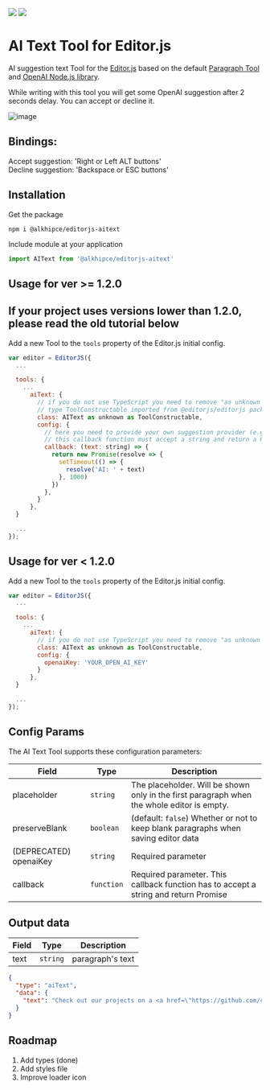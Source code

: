 [![](https://flat.badgen.net/npm/v/@alkhipce/editorjs-aitext?icon=npm)](https://www.npmjs.com/package/@alkhipce/editorjs-aitext)
[![](https://flat.badgen.net/github/stars/etozhealkhipce/editorjs-aitext)](https://github.com/etozhealkhipce/editorjs-aitext)

# AI Text Tool for Editor.js

AI suggestion text Tool for the [Editor.js](https://ifmo.su/editor) based on the default [Paragraph Tool](https://github.com/editor-js/paragraph/tree/master) and [OpenAI Node.js library](https://github.com/openai/openai-node).

While writing with this tool you will get some OpenAI suggestion after 2 seconds delay. You can accept or decline it.

![image](https://github.com/etozhealkhipce/editorjs-aitext/assets/38625168/ebedb41d-085c-4046-af02-d498babf6395)

## Bindings:

Accept suggestion: 'Right or Left ALT buttons'<br>
Decline suggestion: 'Backspace or ESC buttons'

## Installation

Get the package

```shell
npm i @alkhipce/editorjs-aitext
```

Include module at your application

```javascript
import AIText from '@alkhipce/editorjs-aitext'
```

## Usage for ver >= 1.2.0

## If your project uses versions lower than 1.2.0, please read the old tutorial below

Add a new Tool to the `tools` property of the Editor.js initial config.

```javascript
var editor = EditorJS({
  ...

  tools: {
    ...
      aiText: {
        // if you do not use TypeScript you need to remove "as unknown as ToolConstructable" construction
        // type ToolConstructable imported from @editorjs/editorjs package
        class: AIText as unknown as ToolConstructable,
        config: {
          // here you need to provide your own suggestion provider (e.g., request to your backend)
          // this callback function must accept a string and return a Promise<string>
          callback: (text: string) => {
            return new Promise(resolve => {
              setTimeout(() => {
                resolve('AI: ' + text)
              }, 1000)
            })
          },
        }
      },
  }

  ...
});
```

## Usage for ver < 1.2.0

Add a new Tool to the `tools` property of the Editor.js initial config.

```javascript
var editor = EditorJS({
  ...

  tools: {
    ...
      aiText: {
        // if you do not use TypeScript you need to remove "as unknown as ToolConstructable" construction
        class: AIText as unknown as ToolConstructable,
        config: {
          openaiKey: 'YOUR_OPEN_AI_KEY'
        }
      },
  }

  ...
});
```

## Config Params

The AI Text Tool supports these configuration parameters:

| Field                  | Type       | Description                                                                                  |
| ---------------------- | ---------- | -------------------------------------------------------------------------------------------- |
| placeholder            | `string`   | The placeholder. Will be shown only in the first paragraph when the whole editor is empty.   |
| preserveBlank          | `boolean`  | (default: `false`) Whether or not to keep blank paragraphs when saving editor data           |
| (DEPRECATED) openaiKey | `string`   | Required parameter                                                                           |
| callback               | `function` | Required parameter. This callback function has to accept a string and return Promise<string> |

## Output data

| Field | Type     | Description      |
| ----- | -------- | ---------------- |
| text  | `string` | paragraph's text |

```json
{
  "type": "aiText",
  "data": {
    "text": "Check out our projects on a <a href=\"https://github.com/codex-team\">GitHub page</a>."
  }
}
```

## Roadmap

1. Add types (done)
2. Add styles file
3. Improve loader icon
